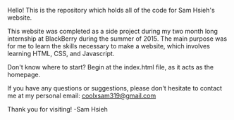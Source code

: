 Hello! This is the repository which holds all of the code for Sam Hsieh's website.

This website was completed as a side project during my two month long internship at BlackBerry during the summer of 2015.
The main purpose was for me to learn the skills necessary to make a website, which involves learning HTML, CSS, and Javascript.

Don't know where to start? Begin at the index.html file, as it acts as the homepage.

If you have any questions or suggestions, please don't hesitate to contact me at my personal email:
coolxsam319@gmail.com 

Thank you for visiting! 
-Sam Hsieh

